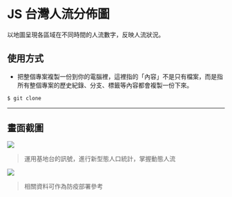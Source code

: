 # JS 台灣人流分佈圖

以地圖呈現各區域在不同時間的人流數字，反映人流狀況。

## 使用方式
- 把整個專案複製一份到你的電腦裡，這裡指的「內容」不是只有檔案，而是指所有整個專案的歷史紀錄、分支、標籤等內容都會複製一份下來。
```sh
$ git clone
```

----

## 畫面截圖
![](https://i.imgur.com/bUP4FEN.png)
> 運用基地台的訊號，進行新型態人口統計，掌握動態人流

![](https://i.imgur.com/zsDe4wV.png)
> 相關資料可作為防疫部署參考